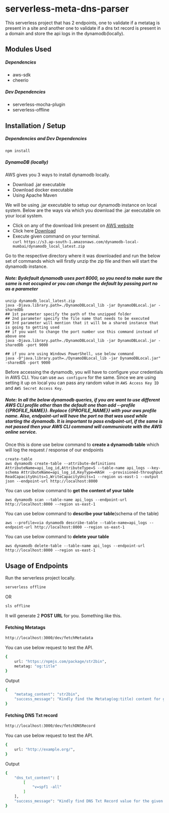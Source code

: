 # serverless-meta-dns-parser

This serverless project that has 2 endpoints, one to validate if a metatag is present in a site and another one to validate if a dns txt record is present in a domain and store the api logs in the dynamodb(locally).

## Modules Used

##### Dependencies
- aws-sdk
- cheerio

##### Dev Dependencies
- serverless-mocha-plugin
- serverless-offline


## Installation / Setup

##### Dependencies and Dev Dependencies
```bash
npm install
```

##### DynamoDB (locally)

AWS gives you 3 ways to install dynamodb locally.
- Download .jar executable
- Download docker executable
- Using Apache Maven

We will be using .jar executable to setup our dynamodb instance on local system. Below are the ways via which you download the .jar executable on your local system. 
- Click on any of the download link present on  [AWS website](https://docs.aws.amazon.com/amazondynamodb/latest/developerguide/DynamoDBLocal.DownloadingAndRunning.html) 
- Click here [Download](https://s3.ap-south-1.amazonaws.com/dynamodb-local-mumbai/dynamodb_local_latest.zip)
- Execute given command on your terminal. \
`
curl https://s3.ap-south-1.amazonaws.com/dynamodb-local-mumbai/dynamodb_local_latest.zip
`

Go to the respective directory where it was downloaded and run the below set of commands which will firstly unzip the zip file and then will start the dynamodb instance. 
##### Note: Bydefault dynamodb uses port 8000, so you need to make sure the same is not occupied or you can change the default by passing port no as a parameter
```
unzip dynamodb_local_latest.zip
java -Djava.library.path=./DynamoDBLocal_lib -jar DynamoDBLocal.jar -sharedDb
## 1st parameter specify the path of the unzipped folder
## 2nd parameter specify the file name that needs to be executed
## 3rd parameter will mention that it will be a shared instance that is going to getting used
## if you want to change the port number use this command instead of above one
java -Djava.library.path=./DynamoDBLocal_lib -jar DynamoDBLocal.jar -sharedDb -port 9000

## if you are using Windows PowerShell, use below command
java -D"java.library.path=./DynamoDBLocal_lib -jar DynamoDBLocal.jar" -sharedDb -port 9000

```
Before accessing the dynamodb, you will have to configure your credentials in AWS CLI. You can use `aws configure` for the same. Since we are using setting it up on local you can pass any random value in `AWS Access Key ID`  and `AWS Secret Access Key`.

##### Note: In all the below dynamodb queries, if you are want to use different AWS CLI profile other than the default one than add --profile {{PROFILE_NAME}}. Replace {{PROFILE_NAME}} with your aws profile name. Also, endpoint-url will have the port no that was used while starting the dynamodb. It is important to pass endpoint-url, if the same is not passed then your AWS CLI command will communicate with the AWS online service.
Once this is done use below command to **create a dynamodb table** which will log the request / response of our endpoints
```
create-table
aws dynamodb create-table --attribute-definitions AttributeName=api_log_id,AttributeType=S --table-name api_logs --key-schema AttributeName=api_log_id,KeyType=HASH  --provisioned-throughput ReadCapacityUnits=1,WriteCapacityUnits=1 --region us-east-1 --output json --endpoint-url http://localhost:8000
```

You can use below command to **get the content of your table**
```
aws dynamodb scan --table-name api_logs --endpoint-url http://localhost:8000 --region us-east-1
```

You can use below command to **describe your table**(schema of the table)
```
aws --profile=via dynamodb describe-table --table-name=api_logs --endpoint-url http://localhost:8000 --region us-east-1
```

You can use below command to **delete your table**
```
aws dynamodb delete-table --table-name api_logs --endpoint-url http://localhost:8000 --region us-east-1
```

## Usage of Endpoints

Run the serverless project locally.

```bash
serverless offline
```
OR
```bash
sls offline
```

It will generate 2 **POST URL** for you. Something like this.
#### Fetching Metatags 
```bash
http://localhost:3000/dev/fetchMetadata 
```

You can use below request to test the API.
```bash
{
    url: "https://npmjs.com/package/str2bin",
    metatag: "og:title"
}
```

Output
```bash
{
    "metatag_content": "str2bin",
    "success_message": "Kindly find the Metatag(og:title) content for given URL(https://npmjs.com/package/str2bin)!"
}
```

#### Fetching DNS Txt record 
```bash
http://localhost:3000/dev/fetchDNSRecord
```
You can use below request to test the API.
```bash
{
    url: "http://example.org/",
}
```

Output
```bash
{
    "dns_txt_content": [
        [
            "v=spf1 -all"
        ]
    ],
    "success_message": "Kindly find DNS Txt Record value for the given URL(http://example.org/)!"
}
```
